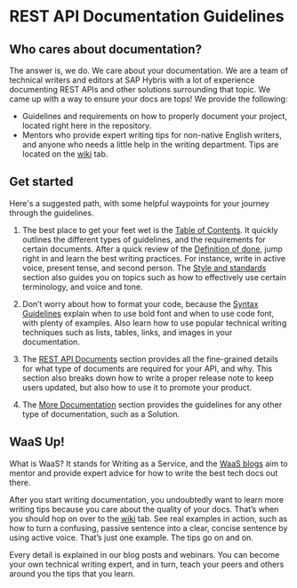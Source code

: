 # REST API Documentation Guidelines

## Who cares about documentation?
The answer is, we do. We care about your documentation. We are a team of technical writers and editors at SAP Hybris with a lot of experience documenting REST APIs and other solutions surrounding that topic. We came up with a way to ensure your docs are tops! We provide the following:

* Guidelines and requirements on how to properly document your project, located right here in the repository.
* Mentors who provide expert writing tips for non-native English writers, and anyone who needs a little help in the writing department. Tips are located on the [wiki](https://github.com/YaaS/REST_API_Documentation_Guidelines/wiki) tab.

## Get started
Here's a suggested path, with some helpful waypoints for your journey through the guidelines. 

1. The best place to get your feet wet is the [Table of Contents](001_Table_of_Contents.html.md#table-of-contents). It quickly outlines the different types of guidelines, and the requirements for certain documents. After a quick review of the [Definition of done](010_About_Style_And_Standards.html.md#definition-of-done), jump right in and learn the best writing practices. For instance, write in active voice, present tense, and second person. The [Style and standards](010_About_Style_And_Standards.html.md#style-and-standards) section also guides you on topics such as how to effectively use certain terminology, and voice and tone.

2. Don’t worry about how to format your code, because the [Syntax Guidelines](020_Syntax_Guidelines.html.md) explain when to use bold font and when to use code font, with plenty of examples. Also learn how to use popular technical writing techniques such as lists, tables, links, and images in your documentation.

3. The [REST API Documents](030_REST_API_Documents.html.md) section provides all the fine-grained details for what type of documents are required for your API, and why. This section also breaks down how to write a proper release note to keep users updated, but also how to use it to promote your product.

4. The [More Documentation](040_More_Documentation.html.md) section provides the guidelines for any other type of documentation, such as a Solution.  

## WaaS Up!
What is WaaS? It stands for Writing as a Service, and the <a href="https://github.com/YaaS/REST_API_Documentation_Guidelines/wiki/001-Table-of-Contents"> WaaS blogs</a> aim to mentor and provide expert advice for how to write the best tech docs out there.

After you start writing documentation, you undoubtedly want to learn more writing tips because you care about the quality of your docs. That’s when you should hop on over to the [wiki](https://github.com/YaaS/REST_API_Documentation_Guidelines/wiki) tab. See real examples in action, such as how to turn a confusing, passive sentence into a clear, concise sentence by using active voice. That’s just one example. The tips go on and on.

Every detail is explained in our blog posts and webinars. You can become your own technical writing expert, and in turn, teach your peers and others around you the tips that you learn.
